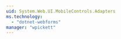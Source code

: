 ```yaml
---
uid: System.Web.UI.MobileControls.Adapters
ms.technology: 
  - "dotnet-webforms"
manager: "wpickett"
---
```

